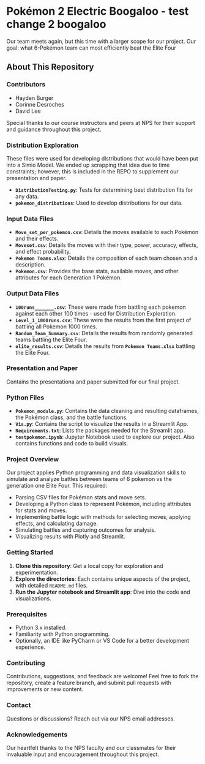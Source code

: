 # Pokémon 2 Electric Boogaloo - test change 2 boogaloo

Our team meets again, but this time with a larger scope for our project. Our goal: what 6-Pokémon team can most efficiently beat the Elite Four

## About This Repository

### Contributors

- Hayden Burger
- Corinne Desroches
- David Lee

Special thanks to our course instructors and peers at NPS for their support and guidance throughout this project.

### Distribution Exploration

These files were used for developing distributions that would have been put into a Simio Model. We ended up scrapping that idea due to time constraints; however, this is included in the REPO to supplement our presentation and paper.

- **`DistributionTesting.py`**: Tests for determining best distribution fits for any data.
- **`pokemon_distributions`**: Used to develop distributions for our data.

### Input Data Files

- **`Move_set_per_pokemon.csv`**: Details the moves available to each Pokémon and their effects.
- **`Moveset.csv`**: Details the moves with their type, power, accuracy, effects, and effect probability.
- **`Pokemon Teams.xlsx`**: Details the composition of each team chosen and a description.
- **`Pokemon.csv`**: Provides the base stats, available moves, and other attributes for each Generation 1 Pokémon.

### Output Data Files

- **`100runs_______.csv`**: These were made from battling each pokemon against each other 100 times - used for Distribution Exploration.
- **`Level_1_1000runs.csv`**: These were the results from the first project of battling all Pokemon 1000 times.
- **`Random_Team_Summary.csv`**: Details the results from randomly generated teams battling the Elite Four.
- **`elite_results.csv`**: Details the results from **`Pokemon Teams.xlsx`** battling the Elite Four.

### Presentation and Paper

Contains the presentationa and paper submitted for our final project.

### Python Files

- **`Pokemon_module.py`**: Contains the data cleaning and resulting dataframes, the Pokémon class, and the battle functions.
- **`Vis.py`**: Contains the script to visualize the results in a Streamlit App.
- **`Requirements.txt`**: Lists the packages needed for the Streamlit app.
- **`testpokemon.ipynb`**: Jupyter Notebook used to explore our project. Also contains functions and code to build visuals.

### Project Overview

Our project applies Python programming and data visualization skills to simulate and analyze battles between teams of 6 pokemon vs the generation one Elite Four. This required:

- Parsing CSV files for Pokémon stats and move sets.
- Developing a Python class to represent Pokémon, including attributes for stats and moves.
- Implementing battle logic with methods for selecting moves, applying effects, and calculating damage.
- Simulating battles and capturing outcomes for analysis.
- Visualizing results with Plotly and Streamlit.

### Getting Started

1. **Clone this repository**: Get a local copy for exploration and experimentation.
2. **Explore the directories**: Each contains unique aspects of the project, with detailed `README.md` files.
3. **Run the Jupyter notebook and Streamlit app**: Dive into the code and visualizations.

### Prerequisites

- Python 3.x installed.
- Familiarity with Python programming.
- Optionally, an IDE like PyCharm or VS Code for a better development experience.

### Contributing

Contributions, suggestions, and feedback are welcome! Feel free to fork the repository, create a feature branch, and submit pull requests with improvements or new content.

### Contact

Questions or discussions? Reach out via our NPS email addresses.

### Acknowledgements

Our heartfelt thanks to the NPS faculty and our classmates for their invaluable input and encouragement throughout this project.
